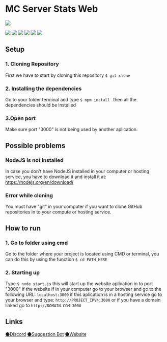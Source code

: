

# MC Server Stats Web

![](https://imgur.com/82SWY5g.png)

![](https://img.shields.io/github/stars/pandao/editor.md.svg) ![](https://img.shields.io/github/forks/pandao/editor.md.svg) ![](https://img.shields.io/github/tag/pandao/editor.md.svg) ![](https://img.shields.io/github/release/pandao/editor.md.svg) ![](https://img.shields.io/github/issues/pandao/editor.md.svg) ![](https://img.shields.io/bower/v/editor.md.svg)


## Setup

### 1. Cloning Repository
First we have to start by cloning this repository `$ git clone`

### 2. Installing the dependencies
Go to your folder terminal and type `$ npm install ` then all the dependencies should be installed

### 3.Open port
Make sure port "3000" is not being used by another aplication.


## Possible problems
### NodeJS is not installed
In case you don't have NodeJS installed in your computer or hosting service, you have to download it and install it at: https://nodejs.org/en/download/

### Error while cloning 
You must have "git" in your computer if you want to clone GitHub repositories in to your compute or hosting service.

## How to run
### 1. Go to folder using cmd
Go to the folder where your project is located using CMD or terminal, you can do this by using the function ``$ cd PATH_HERE`` 
### 2. Starting up
Type ``$ node start.js`` this will start up the website aplication in to port "3000" if the website if in your computer go to your browser and go to the following URL: ``localhost:3000`` if this aplication is in a hosting service go to your browser and type: ``http://PROJECT_IPV4:3000`` or if you have a domain linked go to ``http://DOMAIN.COM:3000``
## Links
[⚫Discord](https://discord.gg/Y3B3W5p "⚫Discord")
[⚫Suggestion Bot](https://discord.com/oauth2/authorize?client_id=567033485882163200&scope=bot&permissions=281672 "⚫Suggestion Bot")
[⚫Website](https://www.suggestions.wtf "⚫Website")
